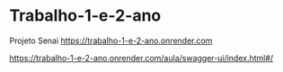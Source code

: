 # Trabalho-1-e-2-ano
Projeto Senai
https://trabalho-1-e-2-ano.onrender.com

https://trabalho-1-e-2-ano.onrender.com/aula/swagger-ui/index.html#/
